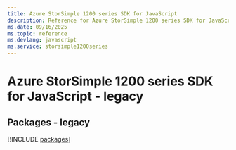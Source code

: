 ```yaml
---
title: Azure StorSimple 1200 series SDK for JavaScript
description: Reference for Azure StorSimple 1200 series SDK for JavaScript
ms.date: 09/16/2025
ms.topic: reference
ms.devlang: javascript
ms.service: storsimple1200series
---
```

# Azure StorSimple 1200 series SDK for JavaScript - legacy
## Packages - legacy
[!INCLUDE [packages](storsimple-1200-series-index.md)]